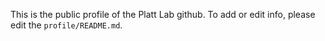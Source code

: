 This is the public profile of the Platt Lab github. To add or edit info, please edit the `profile/README.md`. 
